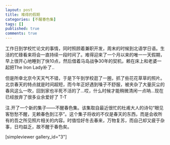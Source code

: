 ```yaml
---
layout: post
title: 难得的假期
categories: [不醒春色集]
tags: []
published: true
comments: true
---
```

<p><!--:zh-->工作日到学校忙论文的事情，同时照顾着兼职开发，周末的时候到北语学日语。生活的忙碌看来将会一直持续一段时间了。难得迎来了一个月以来的唯一一天假期，早上很开心地睡到了快10点，然后借着马岛战争30年的契机，赖在床上和老婆一起把The Iron Lady补了..</p>

<p>但是所幸北京今天天气不错，于是下午到学校逛了一圈，抓了些花花草草的照片。北京春天的特点就是时间超短，而今年正好遇到嗓子不舒服，被夹杂了大量灰尘的春风这么一吹，回到家也半死不活的了…哎，什么时候才能稍微清闲一点呐…现在已经放弃了很多业余爱好了 T-T</p>

<p>注.开了一个新的集子——不醒春色集。该集取自最近很忙的杜甫大人的诗句“眼见客愁愁不醒，无赖春色到江亭”。这个集子将收的不仅是春天的东西，而是会收所有的吾之所见照片相关的内容。时值恰好冬去春来，万物复苏，而自己却又疲于杂事，日均益乏，故不醒于春色矣。</p>

<p>[simpleviewer gallery_id="3"]<!--:--></p>
